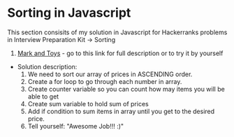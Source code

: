 # Sorting in Javascript

This section consisits of my solution in Javascript for Hackerranks problems in Interview Preparation Kit -> Sorting 

1. [Mark and Toys](https://www.hackerrank.com/challenges/mark-and-toys/problem?h_l=interview&playlist_slugs%5B%5D=interview-preparation-kit&playlist_slugs%5B%5D=sorting) -  go to this link for full description or to try it by yourself
  * Solution description:
      1. We need to sort our array of prices in ASCENDING order.
      2. Create a for loop to go through each number in array.
      3. Create counter variable so you can count how may items you will be able to get
      4. Create sum variable to hold sum of prices 
      5. Add if condition to sum items in array until you get to the desired price.
      6. Tell yourself: "Awesome Job!!! :)" 


